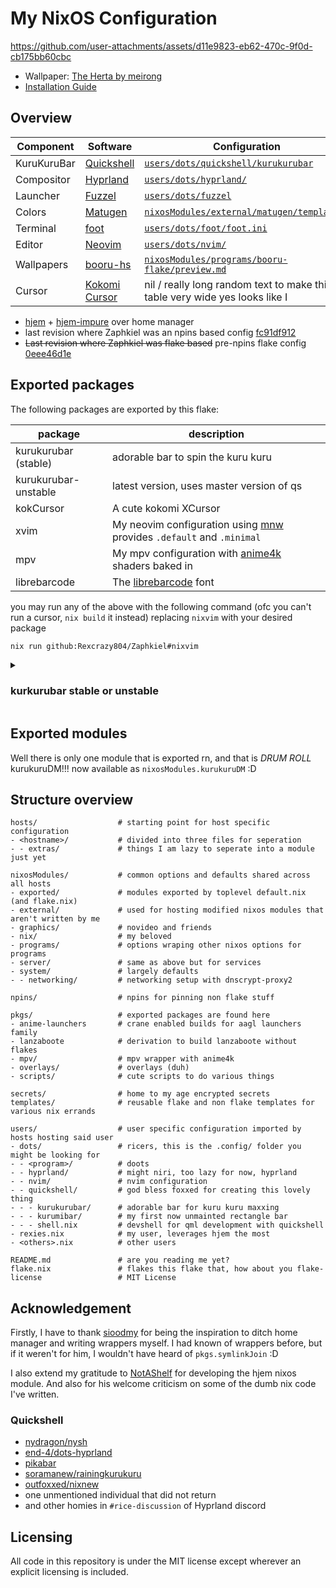 # My NixOS Configuration

https://github.com/user-attachments/assets/d11e9823-eb62-470c-9f0d-cb175bb60cbc

- Wallpaper: [The Herta by meirong][wallpaper]
- [Installation Guide][install guide]

## Overview

| Component | Software | Configuration |
| --------- | -------- | ------------- |
|KuruKuruBar|[Quickshell]|[`users/dots/quickshell/kurukurubar`][kurudots]|
|Compositor|[Hyprland]|[`users/dots/hyprland/`][hyprdots]|
|Launcher|[Fuzzel]|[`users/dots/fuzzel`][fuzldots]|
|Colors|[Matugen]|[`nixosModules/external/matugen/templates/`][mtgndots]|
|Terminal|[foot]|[`users/dots/foot/foot.ini`][footdots]|
|Editor|[Neovim]|[`users/dots/nvim/`][nvimdots]|
|Wallpapers|[booru-hs]|[`nixosModules/programs/booru-flake/preview.md`][booru images]|
|Cursor|[Kokomi Cursor][kokcursor]| nil / really long random text to make this table very wide yes looks like I|

- [hjem] + [hjem-impure] over home manager
- last revision where Zaphkiel was an npins based config
  [fc91df912][npins-rev]
- ~~Last revision where Zaphkiel was flake based~~ pre-npins flake config
  [0eee46d1e][flake-rev]

## Exported packages

The following packages are exported by this flake:

| package | description |
| ------- | ----------- |
| kurukurubar (stable)| adorable bar to spin the kuru kuru |
| kurukurubar-unstable | latest version, uses master version of qs |
| kokCursor | A cute kokomi XCursor |
| xvim | My neovim configuration using [mnw] provides `.default` and `.minimal`|
| mpv | My mpv configuration with [anime4k] shaders baked in |
| librebarcode | The [librebarcode] font |

you may run any of the above with the following command (ofc you can't run a
cursor, `nix build` it instead) replacing `nixvim` with your desired package

```bash
nix run github:Rexcrazy804/Zaphkiel#nixvim
```

<details>
<summary><h3>kurkurubar stable or unstable</h3></summary>

<ins>kurkurubar (stable)</ins>

- uses nixpkgs version of quickshell (v0.2.0)
- currently tracks master branch, not diverged yet
- package updated every major tagged release of quickshell

<ins>kurkurubar-unstable</ins>

- follows Zaphkiel master branch HEAD
- uses untagged master revisions of quickshell
- by default uses my patched version of qs (for finger print unlock in greetd)
- requires quickshell to be built from source

For more information on both see the [pkgs/default.nix](pkgs/default.nix)

</details>

## Exported modules

Well there is only one module that is exported rn,
and that is *DRUM ROLL* kurukuruDM!!!
now available as `nixosModules.kurukuruDM` :D

## Structure overview

```
hosts/                  # starting point for host specific configuration
- <hostname>/           # divided into three files for seperation
- - extras/             # things I am lazy to seperate into a module just yet

nixosModules/           # common options and defaults shared across all hosts
- exported/             # modules exported by toplevel default.nix (and flake.nix)
- external/             # used for hosting modified nixos modules that aren't written by me
- graphics/             # novideo and friends
- nix/                  # my beloved
- programs/             # options wraping other nixos options for programs
- server/               # same as above but for services
- system/               # largely defaults
- - networking/         # networking setup with dnscrypt-proxy2

npins/                  # npins for pinning non flake stuff

pkgs/                   # exported packages are found here
- anime-launchers       # crane enabled builds for aagl launchers family
- lanzaboote            # derivation to build lanzaboote without flakes
- mpv/                  # mpv wrapper with anime4k
- overlays/             # overlays (duh)
- scripts/              # cute scripts to do various things

secrets/                # home to my age encrypted secrets
templates/              # reusable flake and non flake templates for various nix errands

users/                  # user specific configuration imported by hosts hosting said user
- dots/                 # ricers, this is the .config/ folder you might be looking for
- - <program>/          # doots
- - hyprland/           # might niri, too lazy for now, hyprland
- - nvim/               # nvim configuration
- - quickshell/         # god bless foxxed for creating this lovely thing
- - - kurukurubar/      # adorable bar for kuru kuru maxxing
- - - kurumibar/        # my first now unmainted rectangle bar
- - - shell.nix         # devshell for qml development with quickshell
- rexies.nix            # my user, leverages hjem the most
- <others>.nix          # other users

README.md               # are you reading me yet?
flake.nix               # flakes this flake that, how about you flake-
license                 # MIT License
```

## Acknowledgement

Firstly, I have to thank [sioodmy]
for being the inspiration to ditch home manager and writing wrappers myself.
I had known of wrappers before, but if it weren't for him,
I wouldn't have heard of `pkgs.symlinkJoin` :D

I also extend my gratitude to [NotAShelf]
for developing the hjem nixos module. And also for his welcome criticism
on some of the dumb nix code I've written.

### Quickshell

- [nydragon/nysh][nysh]
- [end-4/dots-hyprland][enddots]
- [pikabar]
- [soramanew/rainingkurukuru][rainingkuru]
- [outfoxxed/nixnew][nixnew]
- one unmentioned individual that did not return
- and other homies in `#rice-discussion` of Hyprland discord

## Licensing

All code in this repository is under the MIT license
except wherever an explicit licensing is included.

[anime4k]: https://github.com/bloc97/Anime4K
[booru images]: nixosModules/programs/booru-flake/preview.md
[booru-hs]: https://github.com/Rexcrazy804/booru.hs
[enddots]: https://github.com/end-4/dots-hyprland/tree/ii-qs/.config/quickshell
[flake-rev]: https://github.com/Rexcrazy804/Zaphkiel/tree/0eee46d1e5d98c3b94d39795b73a39270fc61ad7
[foot]: https://codeberg.org/dnkl/foot
[footdots]: users/dots/foot/foot.ini
[fuzldots]: users/dots/fuzzel
[fuzzel]: https://codeberg.org/dnkl/fuzzel
[hjem]: https://github.com/feel-co/hjem
[hjem-impure]: https://github.com/Rexcrazy804/hjem-impure
[hyprdots]: users/dots/hyprland/
[hyprland]: https://hyprland.org/
[install guide]: users/dots/quickshell/kurukurubar/README.md
[kokcursor]: https://www.pling.com/p/2167734/
[kurudots]: users/dots/quickshell/kurukurubar
[librebarcode]: https://graphicore.github.io/librebarcode/
[matugen]: https://github.com/InioX/matugen
[mnw]: https://github.com/Gerg-L/mnw
[mtgndots]: users/dots/matugen/templates/
[neovim]: https://neovim.io/
[nixnew]: https://git.outfoxxed.me/outfoxxed/nixnew/src/branch/master/modules/user/modules/quickshell
[notashelf]: https://github.com/NotAShelf
[npins-rev]: https://github.com/Rexcrazy804/Zaphkiel/tree/fc91df912fd8811ab33456b1f13a33bbe216b36b
[nvimdots]: users/dots/nvim/
[nysh]: https://github.com/nydragon/nysh
[pikabar]: https://git.pika-os.com/wm-packages/pikabar/src/branch/main/pikabar/usr/share/pikabar
[quickshell]: https://quickshell.outfoxxed.me/
[rainingkuru]: https://github.com/soramanew/rainingkuru
[sioodmy]: https://github.com/sioodmy
[wallpaper]: https://www.pixiv.net/artworks/126270092
